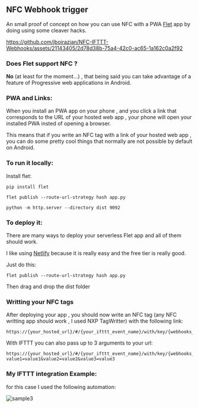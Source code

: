 ## NFC Webhook trigger

An small proof of concept on how you can use NFC with a PWA [Flet](https://flet.dev/) app by doing using some cleaver hacks.


https://github.com/jboirazian/NFC-IFTTT-Webhooks/assets/21143405/2d78d38b-75a4-42c0-ac65-1a162c0a2f92


### Does Flet support NFC ?

**No** (at least for the moment...) , that being said you can take advantage of a feature of Progressive web applications in Android.

### PWA and Links:

When you install an PWA app on your phone , and you click a link that corresponds to the URL of your hosted web app , your phone will open your installed PWA insted of opening a browser.

This means that if you write an NFC tag with a link of your hosted web app , you can do some pretty cool things that normally are not possible by default on Android.

### To run it locally:

Install flet:

```
pip install flet
```

```
flet publish --route-url-strategy hash app.py
```

```
python -m http.server --directory dist 9092
```

### To deploy it:

There are many ways to deploy your serverless Flet app and all of them should work.

I like using [Netlify](https://www.netlify.com/) because it is really easy and the free tier is really good.

Just do this:

```
flet publish --route-url-strategy hash app.py
```

Then drag and drop the dist folder

### Writting your NFC tags

After deploying your app , you should now write an NFC tag (any NFC writting app should work , I used NXP TagWritter) with the following link:

```
https://{your_hosted_url}/#/{your_ifttt_event_name}/with/key/{webhooks_key}
```

With IFTTT you can also pass up to 3 arguments to your url:

```
https://{your_hosted_url}/#/{your_ifttt_event_name}/with/key/{webhooks_key}?value1=value1&value2=value2&value3=value3
```

### My IFTTT integration Example:

for this case I used the following automation:

![sample3](https://github.com/jboirazian/NFC-IFTTT-Webhooks/assets/21143405/7f8bf337-348d-4a40-a310-98776cd036d0)



